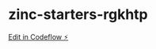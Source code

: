 # zinc-starters-rgkhtp

[Edit in Codeflow ⚡️](https://stackblitz.com/~/github.com/coihsan/zinc-starters-rgkhtp)